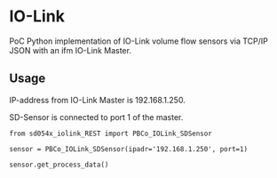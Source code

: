 # IO-Link

PoC Python implementation of IO-Link volume flow sensors via TCP/IP JSON with an ifm IO-Link Master.

## Usage

IP-address from IO-Link Master is 192.168.1.250.

SD-Sensor is connected to port 1 of the master.

```
from sd054x_iolink_REST import PBCo_IOLink_SDSensor

sensor = PBCo_IOLink_SDSensor(ipadr='192.168.1.250', port=1)

sensor.get_process_data()
```
